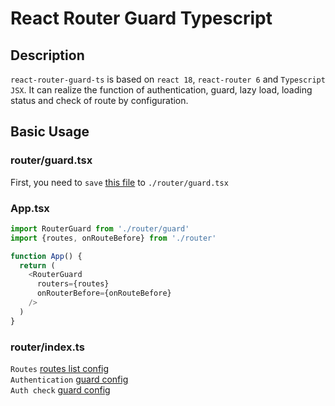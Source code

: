 # React Router Guard Typescript

## Description

`react-router-guard-ts` is based on `react 18`, `react-router 6` and `Typescript JSX`. It can realize the function of authentication, guard, lazy load, loading status and check of route by configuration.

## Basic Usage

### router/guard.tsx

First, you need to `save`
<a href="https://github.com/Cowjiang/react-router-guard-ts/blob/master/src/router/guard.tsx">this file</a>
to `./router/guard.tsx`

### App.tsx

```typescript jsx
import RouterGuard from './router/guard'
import {routes, onRouteBefore} from './router'

function App() {
  return (
    <RouterGuard
      routers={routes}
      onRouterBefore={onRouteBefore}
    />
  )
}
```

### router/index.ts
`Routes`
<a href="https://github.com/Cowjiang/react-router-guard-ts/blob/master/src/router/index.ts#L12">routes list config</a>
<br>
`Authentication`
<a href="https://github.com/Cowjiang/react-router-guard-ts/blob/master/src/router/index.ts#L58">guard config</a>
<br>
`Auth check`
<a href="https://github.com/Cowjiang/react-router-guard-ts/blob/master/src/router/index.ts#L55">guard config</a>